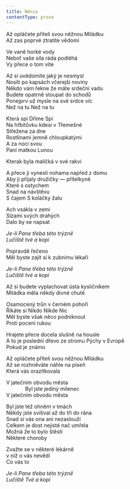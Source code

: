```yaml
---
title: Nénie
contentType: prose
---
```


<section>

Až opláčete příteli svou něžnou Miládku  
Až zas poprvé ztratíte vědomí

Ve vaně horké vody  
Neboť vaše síla ráda podléhá  
Vy přece o tom víte

Až si uvědomíte jaký je nesmysl  
Nositi po kapsách včerejší noviny  
Někdo vám řekne že máte srdeční vadu  
Budete opatrně stoupat do schodů  
Ponejprv už mysle na své srdce víc  
Než na tu Než na tu

Která spí Dříme Spí  
Na hřbitůvku kdesi v Třemešné  
Střežena za dne  
Rostlinami jemně chloupkatými  
A za noci svou  
Paní matkou Lunou

Kterak byla maličká v své rakvi

A přece ji vynesli nohama napřed z domu  
Aby ji přijaly družičky — přítelkyně  
Které s ostychem  
Snad na návštěvu  
S čajem S koláčky žalu

Ach vsákla v zemi  
Slzami svých drahých  
Dalo by se napsat

_Je-li Pane třeba této trýzně  
Lučiště tvé a kopí_

Popravdě řečeno  
Měl byste zajít si k zubnímu lékaři

_Je-li Pane třeba této trýzně  
Lučiště tvé a kopí_

Až si budete vyplachovat ústa kysličníkem  
Miládka měla někdy divné chutě

Osamocený trůn v černém pohoří  
Říkáte si Nikdo Nikde Nic  
Měl byste však něco podniknout  
Proti pocení rukou

Hrajete přece docela slušně na housle  
A to je poslední dřevo ze stromu Pýchy v Evropě  
Pokud je známo

Až opláčete příteli svou něžnou Miládku  
Až se rozhněváte náhle na píseň  
Která vás orazítkovala

V jatečním obvodu města  
             Byl jste jediný milenec  
V jatečním obvodu města

Byl jste též ohněm v tmách  
Někdy jste svítíval až do tří do rána  
Snad si vás ona ani nezaslouží  
Celkem je dost nejisté nač umřela  
Možná že to bylo štěstí  
Některé choroby

Zvažte se v některé lékárně  
v níž o vás nevědí  
Co vás to

_Je-li Pane třeba této trýzně  
Lučiště Tvé a kopí_

</section>
